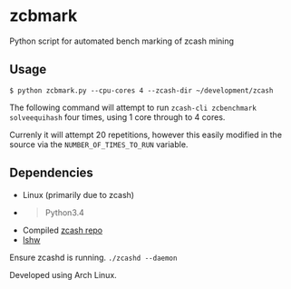 # zcbmark
Python script for automated bench marking of zcash mining

## Usage



`$ python zcbmark.py --cpu-cores 4 --zcash-dir ~/development/zcash`

The following command will attempt to run `zcash-cli zcbenchmark solveequihash` four times,
using 1 core through to 4 cores.

Currenly it will attempt 20 repetitions, however this easily
modified in the source via the `NUMBER_OF_TIMES_TO_RUN` variable.

## Dependencies

- Linux (primarily due to zcash)
- > Python3.4
- Compiled [zcash repo](https://github.com/zcash/zcash)
- [lshw](https://www.ezix.org/project/wiki/HardwareLiSter)

Ensure zcashd is running. `./zcashd --daemon`

Developed using Arch Linux.





